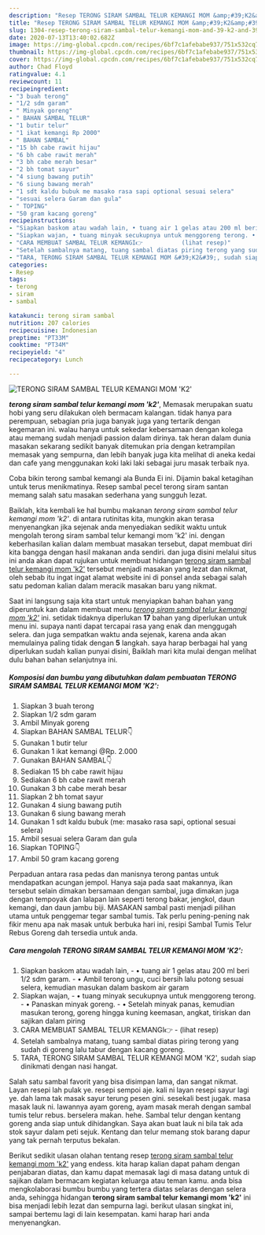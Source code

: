 ```yaml
---
description: "Resep TERONG SIRAM SAMBAL TELUR KEMANGI MOM &amp;#39;K2&amp;#39; yang nikmat"
title: "Resep TERONG SIRAM SAMBAL TELUR KEMANGI MOM &amp;#39;K2&amp;#39; yang nikmat"
slug: 1304-resep-terong-siram-sambal-telur-kemangi-mom-and-39-k2-and-39-yang-nikmat
date: 2020-07-13T13:40:02.682Z
image: https://img-global.cpcdn.com/recipes/6bf7c1afebabe937/751x532cq70/terong-siram-sambal-telur-kemangi-mom-k2-foto-resep-utama.jpg
thumbnail: https://img-global.cpcdn.com/recipes/6bf7c1afebabe937/751x532cq70/terong-siram-sambal-telur-kemangi-mom-k2-foto-resep-utama.jpg
cover: https://img-global.cpcdn.com/recipes/6bf7c1afebabe937/751x532cq70/terong-siram-sambal-telur-kemangi-mom-k2-foto-resep-utama.jpg
author: Chad Floyd
ratingvalue: 4.1
reviewcount: 11
recipeingredient:
- "3 buah terong"
- "1/2 sdm garam"
- " Minyak goreng"
- " BAHAN SAMBAL TELUR"
- "1 butir telur"
- "1 ikat kemangi Rp 2000"
- " BAHAN SAMBAL"
- "15 bh cabe rawit hijau"
- "6 bh cabe rawit merah"
- "3 bh cabe merah besar"
- "2 bh tomat sayur"
- "4 siung bawang putih"
- "6 siung bawang merah"
- "1 sdt kaldu bubuk me masako rasa sapi optional sesuai selera"
- "sesuai selera Garam dan gula"
- " TOPING"
- "50 gram kacang goreng"
recipeinstructions:
- "Siapkan baskom atau wadah lain, • tuang air 1 gelas atau 200 ml beri 1/2 sdm garam. • Ambil terong ungu, cuci bersih lalu potong sesuai selera, kemudian masukan dalam baskom air garam"
- "Siapkan wajan, • tuang minyak secukupnya untuk menggoreng terong. • Panaskan minyak goreng. • Setelah minyak panas, kemudian masukan terong, goreng hingga kuning keemasan, angkat, tiriskan dan sajikan dalam piring"
- "CARA MEMBUAT SAMBAL TELUR KEMANGI👉           (lihat resep)"
- "Setelah sambalnya matang, tuang sambal diatas piring terong yang sudah di goreng lalu tabur dengan kacang goreng."
- "TARA, TERONG SIRAM SAMBAL TELUR KEMANGI MOM &#39;K2&#39;, sudah siap dinikmati dengan nasi hangat."
categories:
- Resep
tags:
- terong
- siram
- sambal

katakunci: terong siram sambal 
nutrition: 207 calories
recipecuisine: Indonesian
preptime: "PT33M"
cooktime: "PT34M"
recipeyield: "4"
recipecategory: Lunch

---
```



![TERONG SIRAM SAMBAL TELUR KEMANGI MOM &#39;K2&#39;](https://img-global.cpcdn.com/recipes/6bf7c1afebabe937/751x532cq70/terong-siram-sambal-telur-kemangi-mom-k2-foto-resep-utama.jpg)

<b><i>terong siram sambal telur kemangi mom &#39;k2&#39;</i></b>, Memasak merupakan suatu hobi yang seru dilakukan oleh bermacam kalangan. tidak hanya para perempuan, sebagian pria juga banyak juga yang tertarik dengan kegemaran ini. walau hanya untuk sekedar kebersamaan dengan kolega atau memang sudah menjadi passion dalam dirinya. tak heran dalam dunia masakan sekarang sedikit banyak ditemukan pria dengan ketrampilan memasak yang sempurna, dan lebih banyak juga kita melihat di aneka kedai dan cafe yang menggunakan koki laki laki sebagai juru masak terbaik nya.

Coba bikin terong sambal kemangi ala Bunda Ei ini. Dijamin bakal ketagihan untuk terus menikmatinya. Resep sambal pecel terong siram santan memang salah satu masakan sederhana yang sungguh lezat.

Baiklah, kita kembali ke hal bumbu makanan <i>terong siram sambal telur kemangi mom &#39;k2&#39;</i>. di antara rutinitas kita, mungkin akan terasa menyenangkan jika sejenak anda menyediakan sedikit waktu untuk mengolah terong siram sambal telur kemangi mom &#39;k2&#39; ini. dengan keberhasilan kalian dalam membuat masakan tersebut, dapat membuat diri kita bangga dengan hasil makanan anda sendiri. dan juga disini melalui situs ini anda akan dapat rujukan untuk membuat hidangan <u>terong siram sambal telur kemangi mom &#39;k2&#39;</u> tersebut menjadi masakan yang lezat dan nikmat, oleh sebab itu ingat ingat alamat website ini di ponsel anda sebagai salah satu pedoman kalian dalam meracik masakan baru yang nikmat.


Saat ini langsung saja kita start untuk menyiapkan bahan bahan yang diperuntuk kan dalam membuat menu <u><i>terong siram sambal telur kemangi mom &#39;k2&#39;</i></u> ini. setidak tidaknya diperlukan <b>17</b> bahan yang diperlukan untuk menu ini. supaya nanti dapat tercapai rasa yang enak dan menggugah selera. dan juga sempatkan waktu anda sejenak, karena anda akan memulainya paling tidak dengan <b>5</b> langkah. saya harap berbagai hal yang diperlukan sudah kalian punyai disini, Baiklah mari kita mulai dengan melihat dulu bahan bahan selanjutnya ini.

<!--inarticleads1-->

##### Komposisi dan bumbu yang dibutuhkan dalam pembuatan TERONG SIRAM SAMBAL TELUR KEMANGI MOM &#39;K2&#39;:

1. Siapkan 3 buah terong
1. Siapkan 1/2 sdm garam
1. Ambil  Minyak goreng
1. Siapkan  BAHAN SAMBAL TELUR👇
1. Gunakan 1 butir telur
1. Gunakan 1 ikat kemangi @Rp. 2.000
1. Gunakan  BAHAN SAMBAL👇
1. Sediakan 15 bh cabe rawit hijau
1. Sediakan 6 bh cabe rawit merah
1. Gunakan 3 bh cabe merah besar
1. Siapkan 2 bh tomat sayur
1. Gunakan 4 siung bawang putih
1. Gunakan 6 siung bawang merah
1. Gunakan 1 sdt kaldu bubuk (me: masako rasa sapi, optional sesuai selera)
1. Ambil sesuai selera Garam dan gula
1. Siapkan  TOPING👇
1. Ambil 50 gram kacang goreng


Perpaduan antara rasa pedas dan manisnya terong pantas untuk mendapatkan acungan jempol. Hanya saja pada saat makannya, ikan tersebut selain dimakan bersamaan dengan sambal, juga dimakan juga dengan tempoyak dan lalapan lain seperti terong bakar, jengkol, daun kemangi, dan daun jambu biji. MASAKAN sambal pasti menjadi pilihan utama untuk penggemar tegar sambal tumis. Tak perlu pening-pening nak fikir menu apa nak masak untuk berbuka hari ini, resipi Sambal Tumis Telur Rebus Goreng dah tersedia untuk anda. 

<!--inarticleads2-->

##### Cara mengolah TERONG SIRAM SAMBAL TELUR KEMANGI MOM &#39;K2&#39;:

1. Siapkan baskom atau wadah lain, - • tuang air 1 gelas atau 200 ml beri 1/2 sdm garam. - • Ambil terong ungu, cuci bersih lalu potong sesuai selera, kemudian masukan dalam baskom air garam
1. Siapkan wajan, - • tuang minyak secukupnya untuk menggoreng terong. - • Panaskan minyak goreng. - • Setelah minyak panas, kemudian masukan terong, goreng hingga kuning keemasan, angkat, tiriskan dan sajikan dalam piring
1. CARA MEMBUAT SAMBAL TELUR KEMANGI👉 -           (lihat resep)
1. Setelah sambalnya matang, tuang sambal diatas piring terong yang sudah di goreng lalu tabur dengan kacang goreng.
1. TARA, TERONG SIRAM SAMBAL TELUR KEMANGI MOM &#39;K2&#39;, sudah siap dinikmati dengan nasi hangat.


Salah satu sambal favorit yang bisa disimpan lama, dan sangat nikmat. Layan resepi lah pulak ye. resepi sempoi aje. kali ni layan resepi sayur lagi ye. dah lama tak masak sayur terung pesen gini. sesekali best jugak. masa masak lauk ni. lawannya ayam goreng, ayam masak merah dengan sambal tumis telur rebus. berselera makan. hehe. Sambal telur dengan kentang goreng anda siap untuk dihidangkan. Saya akan buat lauk ni bila tak ada stok sayur dalam peti sejuk. Kentang dan telur memang stok barang dapur yang tak pernah terputus bekalan. 

Berikut sedikit ulasan olahan tentang resep <u>terong siram sambal telur kemangi mom &#39;k2&#39;</u> yang endess. kita harap kalian dapat paham dengan penjabaran diatas, dan kamu dapat memasak lagi di masa datang untuk di sajikan dalam bermacam kegiatan keluarga atau teman kamu. anda bisa mengkolaborasi bumbu bumbu yang tertera diatas selaras dengan selera anda, sehingga hidangan <b>terong siram sambal telur kemangi mom &#39;k2&#39;</b> ini bisa menjadi lebih lezat dan sempurna lagi. berikut ulasan singkat ini, sampai bertemu lagi di lain kesempatan. kami harap hari anda menyenangkan.
